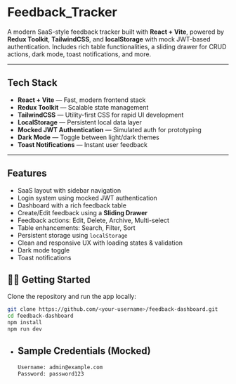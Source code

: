 # Feedback_Tracker

A modern SaaS-style feedback tracker built with **React + Vite**, powered by **Redux Toolkit**, **TailwindCSS**, and **localStorage** with mock JWT-based authentication. Includes rich table functionalities, a sliding drawer for CRUD actions, dark mode, toast notifications, and more.

---

## Tech Stack

- **React + Vite** — Fast, modern frontend stack
- **Redux Toolkit** — Scalable state management
- **TailwindCSS** — Utility-first CSS for rapid UI development
- **LocalStorage** — Persistent local data layer
- **Mocked JWT Authentication** — Simulated auth for prototyping
- **Dark Mode** — Toggle between light/dark themes
- **Toast Notifications** — Instant user feedback

---

## Features

- SaaS layout with sidebar navigation  
- Login system using mocked JWT authentication  
- Dashboard with a rich feedback table  
- Create/Edit feedback using a **Sliding Drawer**  
- Feedback actions: Edit, Delete, Archive, Multi-select  
- Table enhancements: Search, Filter, Sort  
- Persistent storage using `localStorage`  
- Clean and responsive UX with loading states & validation  
- Dark mode toggle  
- Toast notifications  

## 🧑‍💻 Getting Started

Clone the repository and run the app locally:

```bash
git clone https://github.com/<your-username>/feedback-dashboard.git
cd feedback-dashboard
npm install
npm run dev
```

- ## Sample Credentials (Mocked)

  ```bash
  Username: admin@example.com
  Password: password123
```

